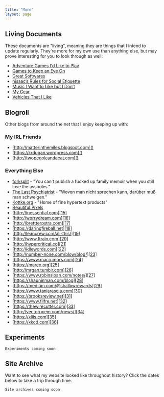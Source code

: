 ```yaml
---
title: "More"
layout: page
---
```


## Living Documents

These documents are "living", meaning they are things that I intend to update regularly. They're more for my own use than anything else, but may prove interesting for you to look through as well:

- [Adventure Games I'd Like to Play][1]
- [Games to Keep an Eye On][2]
- [Great Softwares][3]
- [hisaac’s Rules for Social Etiquette][4]
- [Music I Want to Like but I Don’t][5]
- [My Gear][6]
- [Vehicles That I Like][7]

## Blogroll

Other blogs from around the net that I enjoy keeping up with:

### My IRL Friends

- [http://matterinthemiles.blogspot.com]()
- [https://krdugan.wordpress.com]()
- [http://twopeopleandacat.com]()

### Everything Else

- [forksplit][11] - "You can't publish a fucked up family memoir when you still love the assholes."
- [The Last Psychiatrist][12] - "Wovon man nicht sprechen kann, darüber muß man schweigen."
- [Kottke.org][13] - "Home of fine hypertext products"
- [Beautiful Pixels][14]
- [http://inessential.com][15]
- [http://worrydream.com][16]
- [http://brettterpstra.com][17]
- [https://daringfireball.net][18]
- [http://leancrew.com/all-this/][19]
- [http://www.ftrain.com][20]
- [http://hypercritical.co][21]
- [http://idlewords.com][22]
- [http://number-none.com/blow/blog/][23]
- [https://www.macrumors.com][24]
- [https://marco.org][25]
- [http://mrgan.tumblr.com][26]
- [https://www.robinsloan.com/notes/][27]
- [https://shauninman.com/blog][28]
- [https://medium.com/@shallowrewards][29]
- [https://www.taniarascia.com][30]
- [https://brooksreview.net][31]
- [https://www.filfre.net][32]
- [https://thewirecutter.com][33]
- [http://vectorpoem.com/news/][34]
- [https://xliis.com][35]
- [https://xkcd.com][36]

## Experiments

`Experiments coming soon`

## Site Archive

Want to see what my website looked like throughout history? Click the dates below to take a trip through time.

`Site archives coming soon`

[1]:	./living-documents/adventure-games-id-like-to-play.html
[2]:	./living-documents/games-to-keep-an-eye-on.html
[3]:	./living-documents/great-softwares.html
[4]:	./living-documents/hisaacs-rules-for-social-etiquette.html
[5]:	./living-documents/music-i-want-to-like-but-i-dont.html
[6]:	./living-documents/my-gear.html
[7]:	./living-documents/vehicles-that-i-like.html
[11]:	http://forksplit.blogspot.com
[12]:	https://thelastpsychiatrist.com
[13]:	https://kottke.org
[14]:	https://beautifulpixels.com
[15]:	http://inessential.com
[16]:	http://worrydream.com
[17]:	http://brettterpstra.com
[18]:	https://daringfireball.net
[19]:	http://leancrew.com/all-this/
[20]:	http://www.ftrain.com
[21]:	http://hypercritical.co
[22]:	http://idlewords.com
[23]:	http://number-none.com/blow/blog/
[24]:	https://www.macrumors.com
[25]:	https://marco.org
[26]:	http://mrgan.tumblr.com
[27]:	https://www.robinsloan.com/notes/
[28]:	https://shauninman.com/blog
[29]:	https://medium.com/@shallowrewards
[30]:	https://www.taniarascia.com
[31]:	https://brooksreview.net
[32]:	https://www.filfre.net
[33]:	https://thewirecutter.com
[34]:	http://vectorpoem.com/news/
[35]:	https://xliis.com
[36]:	https://xkcd.com